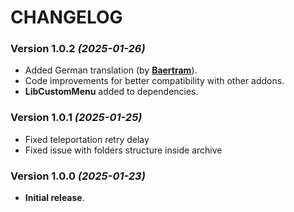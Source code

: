 # CHANGELOG

### Version 1.0.2 *(2025-01-26)*
* Added German translation (by **[Baertram](https://www.esoui.com/forums/member.php?u=2028)**).
* Code improvements for better compatibility with other addons.
* **LibCustomMenu** added to dependencies.

### Version 1.0.1 *(2025-01-25)*
* Fixed teleportation retry delay
* Fixed issue with folders structure inside archive

### Version 1.0.0 *(2025-01-23)*
* **Initial release**.
